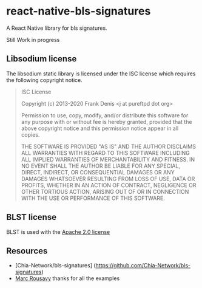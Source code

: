 # react-native-bls-signatures

A React Native library for bls signatures.

Still Work in progress

## Libsodium license

The libsodium static library is licensed under the ISC license which requires
the following copyright notice.

> ISC License
>
> Copyright (c) 2013-2020
> Frank Denis \<j at pureftpd dot org\>
>
> Permission to use, copy, modify, and/or distribute this software for any
> purpose with or without fee is hereby granted, provided that the above
> copyright notice and this permission notice appear in all copies.
>
> THE SOFTWARE IS PROVIDED "AS IS" AND THE AUTHOR DISCLAIMS ALL WARRANTIES
> WITH REGARD TO THIS SOFTWARE INCLUDING ALL IMPLIED WARRANTIES OF
> MERCHANTABILITY AND FITNESS. IN NO EVENT SHALL THE AUTHOR BE LIABLE FOR
> ANY SPECIAL, DIRECT, INDIRECT, OR CONSEQUENTIAL DAMAGES OR ANY DAMAGES
> WHATSOEVER RESULTING FROM LOSS OF USE, DATA OR PROFITS, WHETHER IN AN
> ACTION OF CONTRACT, NEGLIGENCE OR OTHER TORTIOUS ACTION, ARISING OUT OF
> OR IN CONNECTION WITH THE USE OR PERFORMANCE OF THIS SOFTWARE.

## BLST license

BLST is used with the
[Apache 2.0 license](https://github.com/supranational/blst/blob/master/LICENSE)

## Resources
* [Chia-Network/bls-signatures] (https://github.com/Chia-Network/bls-signatures)
* [Marc Rousavy](https://github.com/mrousavy) thanks for all the examples
